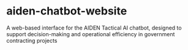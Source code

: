 # aiden-chatbot-website
A web-based interface for the AIDEN Tactical AI chatbot, designed to support decision-making and operational efficiency in government contracting projects
